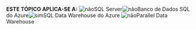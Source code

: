 <Token>**ESTE TÓPICO APLICA-SE A:** ![não](media/no.png)SQL Server![não](media/no.png)Banco de Dados SQL do Azure![sim](media/yes.png)SQL Data Warehouse do Azure ![não](media/no.png)Parallel Data Warehouse </Token>

